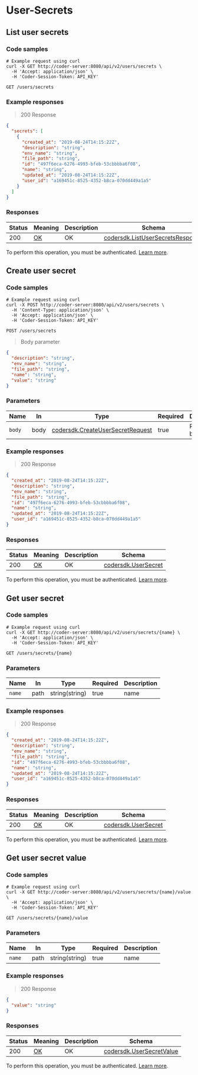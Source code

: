 # User-Secrets

## List user secrets

### Code samples

```shell
# Example request using curl
curl -X GET http://coder-server:8080/api/v2/users/secrets \
  -H 'Accept: application/json' \
  -H 'Coder-Session-Token: API_KEY'
```

`GET /users/secrets`

### Example responses

> 200 Response

```json
{
  "secrets": [
    {
      "created_at": "2019-08-24T14:15:22Z",
      "description": "string",
      "env_name": "string",
      "file_path": "string",
      "id": "497f6eca-6276-4993-bfeb-53cbbbba6f08",
      "name": "string",
      "updated_at": "2019-08-24T14:15:22Z",
      "user_id": "a169451c-8525-4352-b8ca-070dd449a1a5"
    }
  ]
}
```

### Responses

| Status | Meaning                                                 | Description | Schema                                                                         |
|--------|---------------------------------------------------------|-------------|--------------------------------------------------------------------------------|
| 200    | [OK](https://tools.ietf.org/html/rfc7231#section-6.3.1) | OK          | [codersdk.ListUserSecretsResponse](schemas.md#codersdklistusersecretsresponse) |

To perform this operation, you must be authenticated. [Learn more](authentication.md).

## Create user secret

### Code samples

```shell
# Example request using curl
curl -X POST http://coder-server:8080/api/v2/users/secrets \
  -H 'Content-Type: application/json' \
  -H 'Accept: application/json' \
  -H 'Coder-Session-Token: API_KEY'
```

`POST /users/secrets`

> Body parameter

```json
{
  "description": "string",
  "env_name": "string",
  "file_path": "string",
  "name": "string",
  "value": "string"
}
```

### Parameters

| Name   | In   | Type                                                                           | Required | Description  |
|--------|------|--------------------------------------------------------------------------------|----------|--------------|
| `body` | body | [codersdk.CreateUserSecretRequest](schemas.md#codersdkcreateusersecretrequest) | true     | Request body |

### Example responses

> 200 Response

```json
{
  "created_at": "2019-08-24T14:15:22Z",
  "description": "string",
  "env_name": "string",
  "file_path": "string",
  "id": "497f6eca-6276-4993-bfeb-53cbbbba6f08",
  "name": "string",
  "updated_at": "2019-08-24T14:15:22Z",
  "user_id": "a169451c-8525-4352-b8ca-070dd449a1a5"
}
```

### Responses

| Status | Meaning                                                 | Description | Schema                                               |
|--------|---------------------------------------------------------|-------------|------------------------------------------------------|
| 200    | [OK](https://tools.ietf.org/html/rfc7231#section-6.3.1) | OK          | [codersdk.UserSecret](schemas.md#codersdkusersecret) |

To perform this operation, you must be authenticated. [Learn more](authentication.md).

## Get user secret

### Code samples

```shell
# Example request using curl
curl -X GET http://coder-server:8080/api/v2/users/secrets/{name} \
  -H 'Accept: application/json' \
  -H 'Coder-Session-Token: API_KEY'
```

`GET /users/secrets/{name}`

### Parameters

| Name   | In   | Type           | Required | Description |
|--------|------|----------------|----------|-------------|
| `name` | path | string(string) | true     | name        |

### Example responses

> 200 Response

```json
{
  "created_at": "2019-08-24T14:15:22Z",
  "description": "string",
  "env_name": "string",
  "file_path": "string",
  "id": "497f6eca-6276-4993-bfeb-53cbbbba6f08",
  "name": "string",
  "updated_at": "2019-08-24T14:15:22Z",
  "user_id": "a169451c-8525-4352-b8ca-070dd449a1a5"
}
```

### Responses

| Status | Meaning                                                 | Description | Schema                                               |
|--------|---------------------------------------------------------|-------------|------------------------------------------------------|
| 200    | [OK](https://tools.ietf.org/html/rfc7231#section-6.3.1) | OK          | [codersdk.UserSecret](schemas.md#codersdkusersecret) |

To perform this operation, you must be authenticated. [Learn more](authentication.md).

## Get user secret value

### Code samples

```shell
# Example request using curl
curl -X GET http://coder-server:8080/api/v2/users/secrets/{name}/value \
  -H 'Accept: application/json' \
  -H 'Coder-Session-Token: API_KEY'
```

`GET /users/secrets/{name}/value`

### Parameters

| Name   | In   | Type           | Required | Description |
|--------|------|----------------|----------|-------------|
| `name` | path | string(string) | true     | name        |

### Example responses

> 200 Response

```json
{
  "value": "string"
}
```

### Responses

| Status | Meaning                                                 | Description | Schema                                                         |
|--------|---------------------------------------------------------|-------------|----------------------------------------------------------------|
| 200    | [OK](https://tools.ietf.org/html/rfc7231#section-6.3.1) | OK          | [codersdk.UserSecretValue](schemas.md#codersdkusersecretvalue) |

To perform this operation, you must be authenticated. [Learn more](authentication.md).
